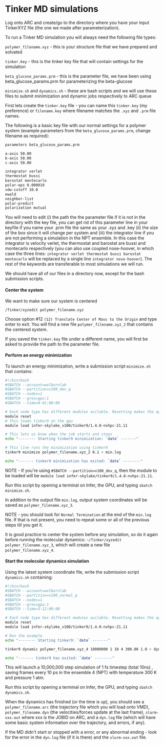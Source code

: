 # Tinker MD simulations

Log onto ARC and create/go to the directory where you have your input TinkerXYZ file (the one we made after parameterization). 

To run a Tinker MD simulation you will always need the following file types: 

`polymer_filename.xyz` - this is your structure file that we have prepared and solvated

`tinker.key` - this is the tinker key file that will contain settings for the simulation

`beta_glucose_params.prm` - this is the parameter file, we have been using beta_glucose_params.prm for parameterizing the beta-glucose

`minimize.sh` and `dynamics.sh` - these are bash scripts and we will use these files to submit minimization and dynamic jobs respectively to ARC queue


First lets create the `tinker.key` file - you can name this `tinker.key` (my preference) or `filename.key` where filename matches the `.xyz` and `.prm` file names.

The following is a basic key file with our normal settings for a polymer system (example parameters from the `beta_glucose_params.prm`, change filename as required):

````sh
parameters beta_glucose_params.prm

a-axis 50.00 
b-axis 50.00
c-axis 50.00

integrator verlet
thermostat bussi
barostat montecarlo
polar-eps 0.000010
vdw-cutoff 10.0
ewald
neighbor-list
polar-predict
polarization mutual
````

You will need to edit (i) the path the the parameter file if it is not in the directory with the key file, you can get rid of this parameter line in your keyfile if you name your .prm file the same as your .xyz and .key (ii) the size of the box since it will change per system and (iii) the integrator line if you are not performing a simulation in the NPT ensemble. In this case the integrator is velocity verlet, the thermostat and barostat are bussi and montecarlo respectively (you can also use coupled nose-hoover, in which case the three lines: `integrator verlet thermostat bussi barostat montecarlo` will be replaced by a single line `integrator nose-hoover`). The rest of the keywords are transferable to most simulations we will run. 

We should have all of our files in a directory now, except for the bash submission scripts. 

#### Center the system

We want to make sure our system is centered

`/Tinker/xyzedit polymer_filename.xyz`

Choose option #12 `(12) Translate Center of Mass to the Origin` and type enter to exit. You will find a new file `polymer_filename.xyz_2` that contains the centered system. 

If you saved the `tinker.key` file under a different name, you will first be asked to provide the path to the parameter file. 


#### Perform an energy minimization

To launch an energy minimization, write a submission script `minimize.sh` that contains:

```sh
#!/bin/bash
#SBATCH --account=welbornlab
#SBATCH --partition=v100_dev_q
#SBATCH --nodes=1
#SBATCH --gres=gpu:1
#SBATCH --time=0-01:00:00

# Each node type has different modules avilable. Resetting makes the appropriate stack available
module reset
# This loads tinker9 on the gpu
module load infer-skylake_v100/tinker9/1.4.0-nvhpc-21.11

# This lets us know when the job starts and stops 
echo "-------- Starting tinker9 minimization: `date` -------"

# This line runs the minimization using tinker9
tinker9 minimize polymer_filename.xyz_2 0.1 > min.log

echo "------- tinker9 minimization has exited: `date` --------"
```
NOTE - If you're using `#SBATCH --partition=v100_dev_q`, then the module to be loaded will be `module load infer-skylake/tinker9/1.4.0-nvhpc-21.11`.

Run this script by opening a terminal on Infer, the GPU, and typing `sbatch minimize.sh`.

In addition to the output file `min.log`, output system coordinates will be saved as `polymer_filename.xyz_3`. 

NOTE - you should look for `Normal Termination` at the end of the `min.log` file. If that is not present, you need to repeat some or all of the previous steps till you get it.

It is good practice to center the system before any simulation, so do it again before running the molecular dynamics:
`~/Tinker/xyzedit polymer_filename.xyz_3`, which will create a new file `polymer_filename.xyz_4`.

####  Start the molecular dynamics simulation
Using the latest system coordinate file, write the submission script `dynamics.sh` containing:

```sh
#!/bin/bash
#SBATCH --account=welbornlab
#SBATCH --partition=v100_normal_q
#SBATCH --nodes=1
#SBATCH --gres=gpu:1
#SBATCH --time=3-12:00:00

# Each node type has different modules avilable. Resetting makes the appropriate stack available
module reset
module load infer-skylake_v100/tinker9/1.4.0-nvhpc-21.11

# Run the example
echo "-------- Starting tinker9: `date` -------"

tinker9 dynamic polymer_filename.xyz_4 10000000 1 10 4 300.00 1.0 > dyn.log

echo "------- tinker9 has exited: `date` --------"
```

This will launch a 10,000,000 step simulation of 1 fs timestep (total 10ns) , saving frames every 10 ps in the ensemble 4 (NPT) with temperature 300 K and pressure 1 atm. 

Run this script by opening a terminal on Infer, the GPU, and typing `sbatch dynamics.sh`.

When the dynamics has finished (or the time is up), you should see a `polymer_filename.arc` (the trajectory file which you will load onto VMD), `polymer_filename.dyn` (the velocities/forces update at the last frame), `slurm-xxx.out` where xxx is the JOBID on ARC, and a `dyn.log` file (which will have some basic system information over the trajectory, and errors, if any).

If the MD didn't start or stopped with a error, or any abnormal ending - look for the error in the `dyn.log` file (if it is there) and the `slurm-xxx.out` file.

